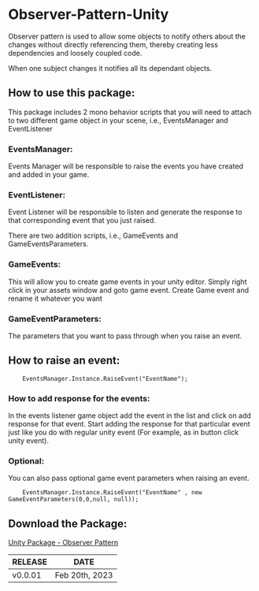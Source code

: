 # Observer-Pattern-Unity

Observer pattern is used to allow some objects to notify others about the changes without directly referencing them, thereby creating less dependencies and loosely coupled code.

When one subject changes it notifies all its dependant objects.

## How to use this package:

This package includes 2 mono behavior scripts that you will need to attach to two different game object in your scene, i.e., EventsManager and EventListener

### EventsManager:
Events Manager will be responsible to raise the events you have created and added in your game.

### EventListener:
Event Listener will be responsible to listen and generate the response to that corresponding event that you just raised.

There are two addition scripts, i.e., GameEvents and GameEventsParameters.

### GameEvents:
This will allow you to create game events in your unity editor.
Simply right click in your assets window and goto game event. Create Game event and rename it whatever you want

### GameEventParameters:
The parameters that you want to pass through when you raise an event.


## How to raise an event:
```
    EventsManager.Instance.RaiseEvent("EventName");
```


### How to add response for the events:
In the events listener game object add the event in the list and click on add response for that event.
Start adding the response for that particular event just like you do with regular unity event (For example, as in button click unity event).

### Optional:
You can also pass optional game event parameters when raising an event.
```
    EventsManager.Instance.RaiseEvent("EventName" , new GameEventParameters(0,0,null, null));
```

## Download the Package:
[Unity Package - Observer Pattern](https://github.com/FarrukhSajjad/Observer-Pattern-Unity/blob/master/ObserverPattern.unitypackage)

| RELEASE  | DATE |
| ------------- | ------------- |
| v0.0.01  | Feb 20th, 2023  |
